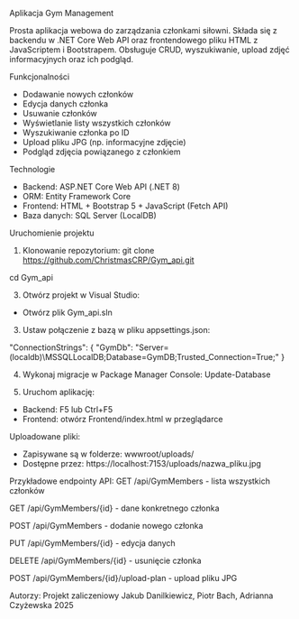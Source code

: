 Aplikacja Gym Management

Prosta aplikacja webowa do zarządzania członkami siłowni. Składa się z backendu w .NET Core Web API oraz frontendowego pliku HTML z JavaScriptem i Bootstrapem. Obsługuje CRUD, wyszukiwanie, upload zdjęć informacyjnych oraz ich podgląd.

Funkcjonalności
- Dodawanie nowych członków
- Edycja danych członka
- Usuwanie członków
- Wyświetlanie listy wszystkich członków
- Wyszukiwanie członka po ID
- Upload pliku JPG (np. informacyjne zdjęcie)
- Podgląd zdjęcia powiązanego z członkiem

Technologie
- Backend: ASP.NET Core Web API (.NET 8)
- ORM: Entity Framework Core
- Frontend: HTML + Bootstrap 5 + JavaScript (Fetch API)
- Baza danych: SQL Server (LocalDB)

Uruchomienie projektu

1. Klonowanie repozytorium:
git clone https://github.com/ChristmasCRP/Gym_api.git

cd Gym_api

3. Otwórz projekt w Visual Studio:
- Otwórz plik Gym_api.sln

3. Ustaw połączenie z bazą w pliku appsettings.json:

"ConnectionStrings": {
  "GymDb": "Server=(localdb)\\MSSQLLocalDB;Database=GymDB;Trusted_Connection=True;"
}

4. Wykonaj migracje w Package Manager Console:
Update-Database

5. Uruchom aplikację:
- Backend: F5 lub Ctrl+F5
- Frontend: otwórz Frontend/index.html w przeglądarce

Uploadowane pliki:
- Zapisywane są w folderze: wwwroot/uploads/
- Dostępne przez: https://localhost:7153/uploads/nazwa_pliku.jpg

Przykładowe endpointy API:
GET    /api/GymMembers                   - lista wszystkich członków

GET    /api/GymMembers/{id}              - dane konkretnego członka

POST   /api/GymMembers                   - dodanie nowego członka

PUT    /api/GymMembers/{id}              - edycja danych

DELETE /api/GymMembers/{id}              - usunięcie członka

POST   /api/GymMembers/{id}/upload-plan  - upload pliku JPG

Autorzy:
Projekt zaliczeniowy
Jakub Danilkiewicz, Piotr Bach, Adrianna Czyżewska
2025
